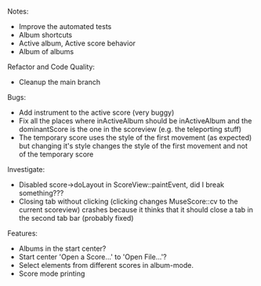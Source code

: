 Notes:
 - Improve the automated tests
 - Album shortcuts
 - Active album, Active score behavior
 - Album of albums

 Refactor and Code Quality:
 - Cleanup the main branch

 Bugs:
 - Add instrument to the active score (very buggy)
 - Fix all the places where inActiveAlbum should be inActiveAlbum and the dominantScore is the one in the scoreview (e.g. the teleporting stuff)
 - The temporary score uses the style of the first movement (as expected) but changing it's style changes the style of the first movement and not of the temporary score

 Investigate:
 - Disabled score->doLayout in ScoreView::paintEvent, did I break something???
 - Closing tab without clicking (clicking changes MuseScore::cv to the current scoreview) crashes because it thinks that it should close a tab in the second tab bar (probably fixed)

 Features:
 - Albums in the start center?
 - Start center 'Open a Score...' to 'Open File...'?
 - Select elements from different scores in album-mode.
 - Score mode printing
